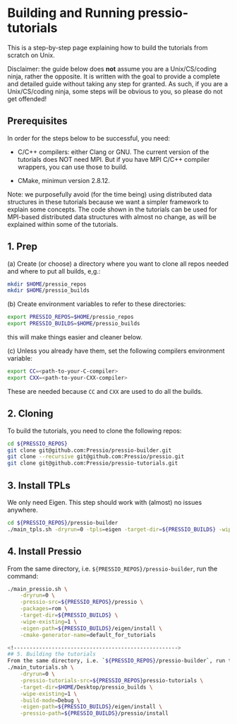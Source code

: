 
# Building and Running pressio-tutorials
This is a step-by-step page explaining how to build the tutorials from scratch on Unix.

Disclaimer: the guide below does **not** assume you are a Unix/CS/coding ninja, rather the opposite. It is written with the goal to provide a complete and detailed guide without taking any step for granted. As such, if you are a Unix/CS/coding ninja, some steps will be obvious to you, so please do not get offended!

## Prerequisites
In order for the steps below to be successful, you need:

* C/C++ compilers: either Clang or GNU.
The current version of the tutorials does NOT need MPI. But if you have MPI C/C++ compiler wrappers, you can use those to build.

* CMake, minimun version 2.8.12.

Note: we purposefully avoid (for the time being) using distributed data structures in these tutorials because we want a simpler framework to explain some concepts. The code shown in the tutorials can be used for MPI-based distributed data structures with almost no change, as will be explained within some of the tutorials.


<!---------------------------------------------------->
## 1. Prep
<!-- For the sake of clarity, let us assume your name is *John Doe*, and your username is `johndoe`. -->

(a) Create (or choose) a directory where you want to clone all repos needed and where to put all builds, e,g.:
```bash
mkdir $HOME/pressio_repos
mkdir $HOME/pressio_builds
```

(b) Create environment variables to refer to these directories:
```bash
export PRESSIO_REPOS=$HOME/pressio_repos
export PRESSIO_BUILDS=$HOME/pressio_builds
```
this will make things easier and cleaner below.

(c) Unless you already have them, set the following compilers environment variable:
```bash
export CC=<path-to-your-C-compiler>
export CXX=<path-to-your-CXX-compiler>
```
These are needed because `CC` and `CXX` are used to do all the builds.


<!---------------------------------------------------->
## 2. Cloning

To build the tutorials, you need to clone the following repos:
```bash
cd ${PRESSIO_REPOS}
git clone git@github.com:Pressio/pressio-builder.git
git clone --recursive git@github.com:Pressio/pressio.git
git clone git@github.com:Pressio/pressio-tutorials.git
```

<!---------------------------------------------------->
## 3. Install TPLs

We only need Eigen. This step should work with (almost) no issues anywhere.
```bash
cd ${PRESSIO_REPOS}/pressio-builder
./main_tpls.sh -dryrun=0 -tpls=eigen -target-dir=${PRESSIO_BUILDS} -wipe-existing=1
```

<!---------------------------------------------------->
## 4. Install Pressio
From the same directory, i.e. `${PRESSIO_REPOS}/pressio-builder`, run the command:
```bash
./main_pressio.sh \
	-dryrun=0 \
	-pressio-src=${PRESSIO_REPOS}/pressio \
	-packages=rom \
	-target-dir=${PRESSIO_BUILDS} \
	-wipe-existing=1 \
	-eigen-path=${PRESSIO_BUILDS}/eigen/install \
	-cmake-generator-name=default_for_tutorials

<!---------------------------------------------------->
## 5. Building the tutorials
From the same directory, i.e. `${PRESSIO_REPOS}/pressio-builder`, run the command:
./main_tutorials.sh \
	-dryrun=0 \
	-pressio-tutorials-src=${PRESSIO_REPOS}pressio-tutorials \
	-target-dir=$HOME/Desktop/pressio_builds \
	-wipe-existing=1 \
	-build-mode=Debug \
	-eigen-path=${PRESSIO_BUILDS}/eigen/install \
	-pressio-path=${PRESSIO_BUILDS}/pressio/install

